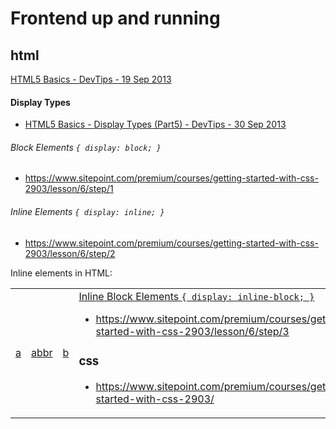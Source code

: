 # Frontend up and running

## html

[HTML5 Basics - DevTips - 19 Sep 2013](https://www.youtube.com/watch?v=NzzGt7EmXVw&list=PLqGj3iMvMa4KlJn1pMYPVV3eYzxJlWcON)

#### Display Types
* [HTML5 Basics - Display Types (Part5) - DevTips -  30 Sep 2013](https://www.youtube.com/watch?v=u-3aQpZD3_Q&index=5&list=PLqGj3iMvMa4KlJn1pMYPVV3eYzxJlWcON)

###### Block Elements `{ display: block; }`
* https://www.sitepoint.com/premium/courses/getting-started-with-css-2903/lesson/6/step/1

###### Inline Elements `{ display: inline; }`
* https://www.sitepoint.com/premium/courses/getting-started-with-css-2903/lesson/6/step/2 

Inline elements in HTML:

<table>
  <tr>
    <td><a href="#a-a">a</a></td>
    <td><a href="#b-abbr">abbr</a></td>
    <td><a href="#c-acronym>acronym</a></td>
    <td><a href="#d-b>b</a></td>
    <td><a href="#e-bdo>bdo</a></td>
  </tr>
</table>

###### Inline Block Elements `{ display: inline-block; }`
* https://www.sitepoint.com/premium/courses/getting-started-with-css-2903/lesson/6/step/3

### css

* https://www.sitepoint.com/premium/courses/getting-started-with-css-2903/
